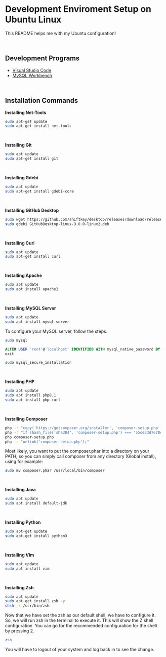 # Development Enviroment Setup on Ubuntu Linux

This README helps me with my Ubuntu configuration!

<br>

## Development Programs

- [Visual Studio Code](https://code.visualstudio.com/)
- [MySQL Workbench](https://dev.mysql.com/downloads/workbench/)

<br>

## Installation Commands

**Installing Net-Tools**

```sh
sudo apt-get update
sudo apt-get install net-tools
```

<br>

**Installing Git**

```sh
sudo apt update
sudo apt-get install git
```

<br>

**Installing Gdebi**

```sh
sudo apt update
sudo apt-get install gdebi-core
```

<br>

**Installing GitHub Desktop**

```sh
sudo wget https://github.com/shiftkey/desktop/releases/download/release-3.0.0-linux2/GitHubDesktop-linux-3.0.0-linux2.deb
sudo gdebi GitHubDesktop-linux-3.0.0-linux2.deb
```

<br>

**Installing Curl**

```sh
sudo apt update
sudo apt-get install curl
```

<br>

**Installing Apache**

```sh
sudo apt update
sudo apt install apache2
```

<br>

**Installing MySQL Server**

```sh
sudo apt update
sudo apt install mysql-server
```
To configure your MySQL server, follow the steps:
```sh
sudo mysql
```
```sql
ALTER USER 'root'@'localhost' IDENTIFIED WITH mysql_native_password BY 'password';
exit
```
```sh
sudo mysql_secure_installation
```

<br>

**Installing PHP**

```sh
sudo apt update
sudo apt install php8.1
sudo apt install php-curl
```

<br>

**Installing Composer**

```sh
php -r "copy('https://getcomposer.org/installer', 'composer-setup.php');"
php -r "if (hash_file('sha384', 'composer-setup.php') === '55ce33d7678c5a611085589f1f3ddf8b3c52d662cd01d4ba75c0ee0459970c2200a51f492d557530c71c15d8dba01eae') { echo 'Installer verified'; } else { echo 'Installer corrupt'; unlink('composer-setup.php'); } echo PHP_EOL;"
php composer-setup.php
php -r "unlink('composer-setup.php');"
```
Most likely, you want to put the composer.phar into a directory on your PATH, so you can simply call composer from any directory (Global install), using for example:
```sh
sudo mv composer.phar /usr/local/bin/composer
```

<br>

**Installing Java**

```sh
sudo apt update
sudo apt install default-jdk
```

<br>

**Installing Python**

```sh
sudo apt-get update
sudo apt-get install python3
```

<br>

**Installing Vim**

```sh
sudo apt update
sudo apt install vim
```

<br>

**Installing Zsh**

```sh
sudo apt update
sudo apt-get install zsh -y
chsh -s /usr/bin/zsh
```
Now that we have set the zsh as our default shell, we have to configure it. So, we will run zsh in the terminal to execute it. This will show the Z shell configuration. You can go for the recommended configuration for the shell by pressing 2.
```sh
zsh
```
You will have to logout of your system and log back in to see the change.
